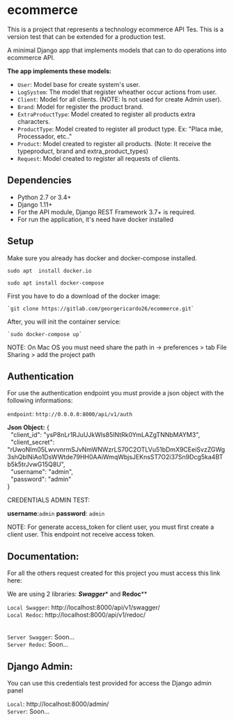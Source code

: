 # ecommerce

This is a project that represents a technology ecommerce API Tes. This is a version test that can be extended for a production test.

A minimal Django app that implements models that can to do operations into ecommerce API.



****The app implements these models:****

 - ``User``: Model base for create system's user.
 - ``LogSystem``: The model that register wheather occur actions from user.
 - ``Client``: Model for all clients. (NOTE: Is not used for create Admin user).
 - ``Brand``: Model for register the product brand.
 - ``ExtraProductType``: Model created to register all products extra characters.
 - ``ProductType``: Model created to register all product type. Ex: "Placa mãe, Processador, etc.."
 - ``Product``: Model created to register all products. (Note: It receive the typeproduct, brand and extra_product_types)
 - ``Request``: Model created to register all requests of clients.

Dependencies
------------
- Python 2.7 or 3.4+
- Django 1.11+
- For the API module, Django REST Framework 3.7+ is required.
- For run the application, it's need have docker installed

Setup
------------

Make sure you already has docker and docker-compose installed.

 `sudo apt  install docker.io`
 
  `sudo apt install docker-compose`

First you have to do a download of the docker image:

    `git clone https://gitlab.com/georgericardo26/ecommerce.git`

After, you will init the container service:

    `sudo docker-compose up`
    
    
NOTE: On Mac OS you must need share the path in -> preferences > tab File Sharing > add the project path

Authentication
------------

For use the authentication endpoint you must provide a json object with the following informations:

``endpoint``: `http://0.0.0.0:8000/api/v1/auth`

**Json Object:**
 {<br>
    &nbsp;&nbsp;"client_id": "ysP8nLr1RJuUJkWls85INtRk0YmLAZgTNNbMAYM3",<br>
    &nbsp;&nbsp;"client_secret": "rUwoNIm05LwvvnrmSJvNmWNWzrLS70C2OTLVu51bDmX9CEeiSvzZGWg3shQbINiAo1DsWWtde79HH0AAiWmqWbjsJEKnsST7O2i37Sn9Dcg5ka4BTb5k5trJvwG15Q8U",<br>
	&nbsp;&nbsp;"username": "admin",<br>
	&nbsp;&nbsp;"password": "admin"<br>
}


CREDENTIALS ADMIN TEST:

**username**:`admin`
**password**: `admin`


NOTE: For generate access_token for client user, you must first create a client user. This endpoint not receive access token.


Documentation:
------------
For all the others request created for this project you must access this link here:

We are using 2 libraries: ***Swagger**** and **Redoc****

`Local Swagger`: http://localhost:8000/api/v1/swagger/<br>
`Local Redoc`: http://localhost:8000/api/v1/redoc/<br>
<br><br>
`Server Swagger`: Soon...<br>
`Server Redoc`: Soon...<br>

Django Admin:
------------

You can use this credentials test provided for access the Django admin panel

`Local`: http://localhost:8000/admin/<br>
`Server`: Soon...<br>


